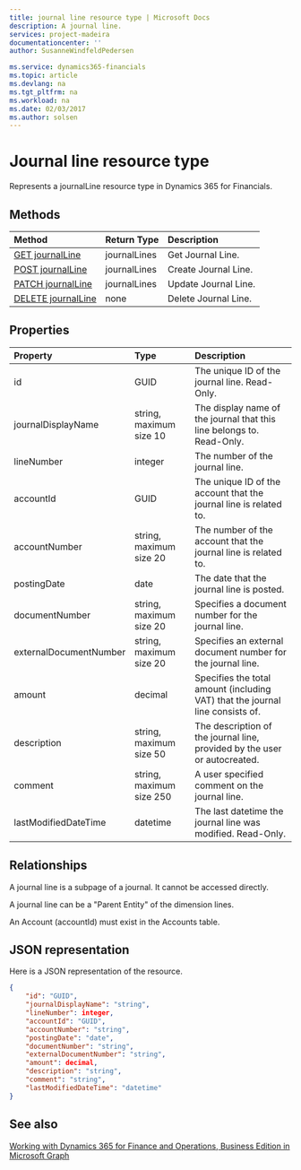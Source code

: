 ```yaml
---
title: journal line resource type | Microsoft Docs
description: A journal line.
services: project-madeira
documentationcenter: ''
author: SusanneWindfeldPedersen

ms.service: dynamics365-financials
ms.topic: article
ms.devlang: na
ms.tgt_pltfrm: na
ms.workload: na
ms.date: 02/03/2017
ms.author: solsen
---
```


# Journal line resource type
Represents a journalLine resource type in Dynamics 365 for Financials.

## Methods

| Method       | Return Type  |Description|
|:---------------|:--------|:----------|
|[GET journalLine](../api/dynamics_get_journalline.md)|journalLines|Get Journal Line.|
|[POST journalLine](../api/dynamics_create_journalline.md)|journalLines|Create Journal Line.|
|[PATCH journalLine](../api/dynamics_update_journalline.md)|journalLines|Update Journal Line.|
|[DELETE journalLine](../api/dynamics_delete_journalline.md)|none|Delete Journal Line.|

## Properties
| Property	   | Type	|Description|
|:---------------|:--------|:----------|
|id|GUID|The unique ID of the journal line. Read-Only.|
|journalDisplayName|string, maximum size 10|The display name of the journal that this line belongs to. Read-Only.|
|lineNumber|integer|The number of the journal line.|
|accountId|GUID|The unique ID of the account that the journal line is related to.|
|accountNumber|string, maximum size 20|The number of the account that the journal line is related to.|
|postingDate|date|The date that the journal line is posted.|
|documentNumber|string, maximum size 20|Specifies a document number for the journal line.|
|externalDocumentNumber|string, maximum size 20|Specifies an external document number for the journal line.|
|amount|decimal|Specifies the total amount (including VAT) that the journal line consists of.|
|description|string, maximum size 50|The description of the journal line, provided by the user or autocreated.|
|comment|string, maximum size 250|A user specified comment on the journal line.|
|lastModifiedDateTime|datetime|The last datetime the journal line was modified. Read-Only.|

## Relationships
A journal line is a subpage of a journal. It cannot be accessed directly.

A journal line can be a "Parent Entity" of the dimension lines.

An Account (accountId) must exist in the Accounts table.


## JSON representation

Here is a JSON representation of the resource.


```json
{
    "id": "GUID",
    "journalDisplayName": "string",
    "lineNumber": integer,
    "accountId": "GUID",
    "accountNumber": "string",
    "postingDate": "date",
    "documentNumber": "string",
    "externalDocumentNumber": "string",
    "amount": decimal,
    "description": "string",
    "comment": "string",
    "lastModifiedDateTime": "datetime"
}
```

## See also
[Working with Dynamics 365 for Finance and Operations, Business Edition in Microsoft Graph](../resource_types/dynamics_overview.md) 
